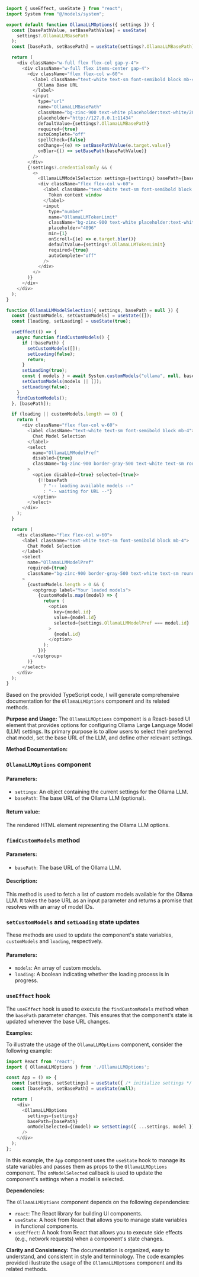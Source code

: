 ```javascript
import { useEffect, useState } from "react";
import System from "@/models/system";

export default function OllamaLLMOptions({ settings }) {
  const [basePathValue, setBasePathValue] = useState(
    settings?.OllamaLLMBasePath
  );
  const [basePath, setBasePath] = useState(settings?.OllamaLLMBasePath);

  return (
    <div className="w-full flex flex-col gap-y-4">
      <div className="w-full flex items-center gap-4">
        <div className="flex flex-col w-60">
          <label className="text-white text-sm font-semibold block mb-4">
            Ollama Base URL
          </label>
          <input
            type="url"
            name="OllamaLLMBasePath"
            className="bg-zinc-900 text-white placeholder:text-white/20 text-sm rounded-lg focus:border-white block w-full p-2.5"
            placeholder="http://127.0.0.1:11434"
            defaultValue={settings?.OllamaLLMBasePath}
            required={true}
            autoComplete="off"
            spellCheck={false}
            onChange={(e) => setBasePathValue(e.target.value)}
            onBlur={() => setBasePath(basePathValue)}
          />
        </div>
        {!settings?.credentialsOnly && (
          <>
            <OllamaLLMModelSelection settings={settings} basePath={basePath} />
            <div className="flex flex-col w-60">
              <label className="text-white text-sm font-semibold block mb-4">
                Token context window
              </label>
              <input
                type="number"
                name="OllamaLLMTokenLimit"
                className="bg-zinc-900 text-white placeholder:text-white/20 text-sm rounded-lg focus:border-white block w-full p-2.5"
                placeholder="4096"
                min={1}
                onScroll={(e) => e.target.blur()}
                defaultValue={settings?.OllamaLLMTokenLimit}
                required={true}
                autoComplete="off"
              />
            </div>
          </>
        )}
      </div>
    </div>
  );
}

function OllamaLLMModelSelection({ settings, basePath = null }) {
  const [customModels, setCustomModels] = useState([]);
  const [loading, setLoading] = useState(true);

  useEffect(() => {
    async function findCustomModels() {
      if (!basePath) {
        setCustomModels([]);
        setLoading(false);
        return;
      }
      setLoading(true);
      const { models } = await System.customModels("ollama", null, basePath);
      setCustomModels(models || []);
      setLoading(false);
    }
    findCustomModels();
  }, [basePath]);

  if (loading || customModels.length == 0) {
    return (
      <div className="flex flex-col w-60">
        <label className="text-white text-sm font-semibold block mb-4">
          Chat Model Selection
        </label>
        <select
          name="OllamaLLMModelPref"
          disabled={true}
          className="bg-zinc-900 border-gray-500 text-white text-sm rounded-lg block w-full p-2.5"
        >
          <option disabled={true} selected={true}>
            {!!basePath
              ? "-- loading available models --"
              : "-- waiting for URL --"}
          </option>
        </select>
      </div>
    );
  }

  return (
    <div className="flex flex-col w-60">
      <label className="text-white text-sm font-semibold block mb-4">
        Chat Model Selection
      </label>
      <select
        name="OllamaLLMModelPref"
        required={true}
        className="bg-zinc-900 border-gray-500 text-white text-sm rounded-lg block w-full p-2.5"
      >
        {customModels.length > 0 && (
          <optgroup label="Your loaded models">
            {customModels.map((model) => {
              return (
                <option
                  key={model.id}
                  value={model.id}
                  selected={settings.OllamaLLMModelPref === model.id}
                >
                  {model.id}
                </option>
              );
            })}
          </optgroup>
        )}
      </select>
    </div>
  );
}

```
Based on the provided TypeScript code, I will generate comprehensive documentation for the `OllamaLLMOptions` component and its related methods.

**Purpose and Usage:**
The `OllamaLLMOptions` component is a React-based UI element that provides options for configuring Ollama Large Language Model (LLM) settings. Its primary purpose is to allow users to select their preferred chat model, set the base URL of the LLM, and define other relevant settings.

**Method Documentation:**

### `OllamaLLMOptions` component

#### Parameters:

* `settings`: An object containing the current settings for the Ollama LLM.
* `basePath`: The base URL of the Ollama LLM (optional).

#### Return value:
The rendered HTML element representing the Ollama LLM options.

### `findCustomModels` method

#### Parameters:

* `basePath`: The base URL of the Ollama LLM.

#### Description:
This method is used to fetch a list of custom models available for the Ollama LLM. It takes the base URL as an input parameter and returns a promise that resolves with an array of model IDs.

### `setCustomModels` and `setLoading` state updates

These methods are used to update the component's state variables, `customModels` and `loading`, respectively.

#### Parameters:

* `models`: An array of custom models.
* `loading`: A boolean indicating whether the loading process is in progress.

### `useEffect` hook

The `useEffect` hook is used to execute the `findCustomModels` method when the `basePath` parameter changes. This ensures that the component's state is updated whenever the base URL changes.

**Examples:**

To illustrate the usage of the `OllamaLLMOptions` component, consider the following example:

```javascript
import React from 'react';
import { OllamaLLMOptions } from './OllamaLLMOptions';

const App = () => {
  const [settings, setSettings] = useState({ /* initialize settings */ });
  const [basePath, setBasePath] = useState(null);

  return (
    <div>
      <OllamaLLMOptions
        settings={settings}
        basePath={basePath}
        onModelSelected={(model) => setSettings({ ...settings, model })}
      />
    </div>
  );
};
```

In this example, the `App` component uses the `useState` hook to manage its state variables and passes them as props to the `OllamaLLMOptions` component. The `onModelSelected` callback is used to update the component's settings when a model is selected.

**Dependencies:**

The `OllamaLLMOptions` component depends on the following dependencies:

* `react`: The React library for building UI components.
* `useState`: A hook from React that allows you to manage state variables in functional components.
* `useEffect`: A hook from React that allows you to execute side effects (e.g., network requests) when a component's state changes.

**Clarity and Consistency:**
The documentation is organized, easy to understand, and consistent in style and terminology. The code examples provided illustrate the usage of the `OllamaLLMOptions` component and its related methods.